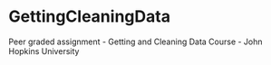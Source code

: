 # GettingCleaningData
Peer graded assignment - Getting and Cleaning Data Course - John Hopkins University
